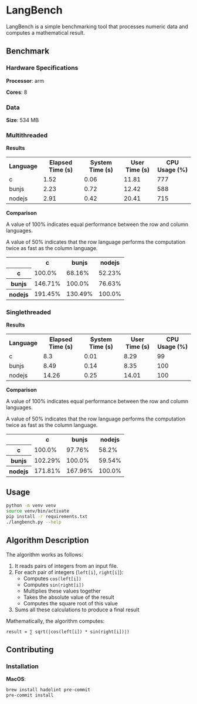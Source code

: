 # LangBench

LangBench is a simple benchmarking tool that processes numeric data and computes a mathematical result.

## Benchmark

### Hardware Specifications

**Processor**: arm

**Cores**: 8

### Data

**Size**: 534 MB

### Multithreaded

**Results**

<table><tr><th>Language</th><th>Elapsed Time (s)</th><th>System Time (s)</th><th>User Time (s)</th><th>CPU Usage (%)</th></tr><tr><td>c</td><td>1.52</td><td>0.06</td><td>11.81</td><td>777</td></tr><tr><td>bunjs</td><td>2.23</td><td>0.72</td><td>12.42</td><td>588</td></tr><tr><td>nodejs</td><td>2.91</td><td>0.42</td><td>20.41</td><td>715</td></tr></table>

**Comparison**

A value of 100% indicates equal performance between the row and column languages.

A value of 50% indicates that the row language performs the computation twice as fast as the column language.

<table><tr><th></th><th>c</th><th>bunjs</th><th>nodejs</th></tr><tr><th>c</th><td>100.0%</td><td>68.16%</td><td>52.23%</td></tr><tr><th>bunjs</th><td>146.71%</td><td>100.0%</td><td>76.63%</td></tr><tr><th>nodejs</th><td>191.45%</td><td>130.49%</td><td>100.0%</td></tr></table>

### Singlethreaded

**Results**

<table><tr><th>Language</th><th>Elapsed Time (s)</th><th>System Time (s)</th><th>User Time (s)</th><th>CPU Usage (%)</th></tr><tr><td>c</td><td>8.3</td><td>0.01</td><td>8.29</td><td>99</td></tr><tr><td>bunjs</td><td>8.49</td><td>0.14</td><td>8.35</td><td>100</td></tr><tr><td>nodejs</td><td>14.26</td><td>0.25</td><td>14.01</td><td>100</td></tr></table>

**Comparison**

A value of 100% indicates equal performance between the row and column languages.

A value of 50% indicates that the row language performs the computation twice as fast as the column language.

<table><tr><th></th><th>c</th><th>bunjs</th><th>nodejs</th></tr><tr><th>c</th><td>100.0%</td><td>97.76%</td><td>58.2%</td></tr><tr><th>bunjs</th><td>102.29%</td><td>100.0%</td><td>59.54%</td></tr><tr><th>nodejs</th><td>171.81%</td><td>167.96%</td><td>100.0%</td></tr></table>

## Usage

```bash
python -m venv venv
source venv/bin/activate
pip install -r requirements.txt
./langbench.py --help
```

## Algorithm Description

The algorithm works as follows:

1. It reads pairs of integers from an input file.
2. For each pair of integers (`left[i]`, `right[i]`):
   - Computes `cos(left[i])`
   - Computes `sin(right[i])`
   - Multiplies these values together
   - Takes the absolute value of the result
   - Computes the square root of this value
3. Sums all these calculations to produce a final result

Mathematically, the algorithm computes:

```
result = ∑ sqrt(|cos(left[i]) * sin(right[i])|)
```

## Contributing

### Installation

**MacOS**:

```bash
brew install hadolint pre-commit
pre-commit install
```
